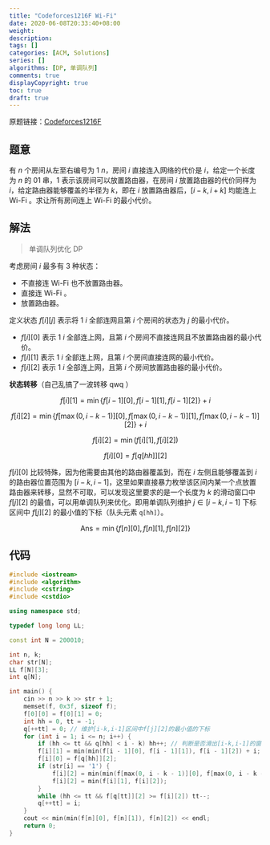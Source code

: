 ```yaml
---
title: "Codeforces1216F Wi-Fi"
date: 2020-06-08T20:33:40+08:00
weight: 
description:
tags: []
categories: [ACM, Solutions]
series: []
algorithms: [DP, 单调队列]
comments: true
displayCopyright: true
toc: true
draft: true
---
```


原题链接：[Codeforces1216F](https://codeforces.com/problemset/problem/1216/F)

<!--more-->

## 题意

有 $n$ 个房间从左至右编号为 $1\text{~}n$，房间 $i$ 直接连入网络的代价是 $i$，给定一个长度为 $n$ 的 $01$ 串，$1$ 表示该房间可以放置路由器，在房间 $i$ 放置路由器的代价同样为 $i$，给定路由器能够覆盖的半径为 $k$，即在 $i$ 放置路由器后，$[i-k,i+k]$ 均能连上 Wi-Fi 。求让所有房间连上 Wi-Fi 的最小代价。

## 解法

> 单调队列优化 DP

考虑房间 $i$ 最多有 $3$ 种状态：
+ 不直接连 Wi-Fi 也不放置路由器。
+ 直接连 Wi-Fi 。
+ 放置路由器。

定义状态 $f[i][j]$ 表示将 $1\text{~}i$ 全部连网且第 $i$ 个房间的状态为 $j$ 的最小代价。
+ $f[i][0]$ 表示 $1\text{~}i$ 全部连上网，且第 $i$ 个房间不直接连网且不放置路由器的最小代价。
+ $f[i][1]$ 表示 $1\text{~}i$ 全部连上网，且第 $i$ 个房间直接连网的最小代价。
+ $f[i][2]$ 表示 $1\text{~}i$ 全部连上网，且第 $i$ 个房间放置路由器的最小代价。

**状态转移**（自己乱搞了一波转移 qwq ）

$$
f[i][1] = \min\lbrace f[i - 1][0], f[i - 1][1], f[i - 1][2]\rbrace + i
$$

$$
f[i][2] = \min\lbrace f[\max(0, i - k - 1)][0], f[\max(0, i - k - 1)][1], f[\max(0, i - k - 1)][2]\rbrace+ i
$$

$$
f[i][2] = \min(f[i][1], f[i][2])
$$

$$
f[i][0] = f[q[hh]][2]
$$

$f[i][0]$ 比较特殊，因为他需要由其他的路由器覆盖到，而在 $i$ 左侧且能够覆盖到 $i$ 的路由器位置范围为 $[i-k,i-1]$，这里如果直接暴力枚举该区间内某一个点放置路由器来转移，显然不可取，可以发现这里要求的是一个长度为 $k$ 的滑动窗口中 $f[j][2]$ 的最值，可以用单调队列来优化。即用单调队列维护 $j\in [i-k,i-1]$ 下标区间中 $f[j][2]$ 的最小值的下标（队头元素 `q[hh]`）。

$$
\text{Ans}=\min\lbrace f[n][0],f[n][1],f[n][2]\rbrace
$$

## 代码

```cpp
#include <iostream>
#include <algorithm>
#include <cstring>
#include <cstdio>

using namespace std;

typedef long long LL;

const int N = 200010;

int n, k;
char str[N];
LL f[N][3];
int q[N];

int main() {
    cin >> n >> k >> str + 1;
    memset(f, 0x3f, sizeof f);
    f[0][0] = f[0][1] = 0;
    int hh = 0, tt = -1;
    q[++tt] = 0; // 维护[i-k,i-1]区间中f[j][2]的最小值的下标
    for (int i = 1; i <= n; i++) {
        if (hh <= tt && q[hh] < i - k) hh++; // 判断是否滑出[i-k,i-1]的窗口
        f[i][1] = min(min(f[i - 1][0], f[i - 1][1]), f[i - 1][2]) + i;
        f[i][0] = f[q[hh]][2];
        if (str[i] == '1') {
            f[i][2] = min(min(f[max(0, i - k - 1)][0], f[max(0, i - k - 1)][1]), f[max(0, i - k - 1)][2]) + i;
            f[i][2] = min(f[i][1], f[i][2]);
        }
        while (hh <= tt && f[q[tt]][2] >= f[i][2]) tt--;
        q[++tt] = i;
    }
    cout << min(min(f[n][0], f[n][1]), f[n][2]) << endl;
    return 0;
}
```
